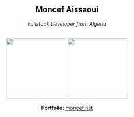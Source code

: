 <div align="center">

<br><br>

## Moncef Aissaoui
*Fullstack Developer from Algeria*

<br>

<img src="https://github-readme-stats.vercel.app/api/top-langs/?username=modecode22&layout=compact&theme=gruvbox&bg_color=1d2021&text_color=ebdbb2&title_color=fabd2f&border_color=3c3836&hide_border=true" height="165" />
<img src="https://github-readme-streak-stats.herokuapp.com/?user=modecode22&theme=gruvbox&background=1d2021&stroke=ebdbb2&ring=fabd2f&fire=fb4934&currStreakLabel=ebdbb2&sideLabels=ebdbb2&currStreakNum=fabd2f&sideNums=83a598&hide_border=true" height="165" />

<br>

**Portfolio:** [moncef.net](https://moncef.net)

<br><br>

</div>

